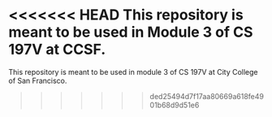<<<<<<< HEAD
This repository is meant to be used in Module 3 of CS 197V at CCSF.
=======
This repository is meant to be used in module 3 of CS 197V at City College of San Francisco.
>>>>>>> ded25494d7f17aa80669a618fe4901b68d9d51e6
